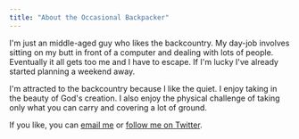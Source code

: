 ```yaml
---
title: "About the Occasional Backpacker"
---
```

I'm just an middle-aged guy who likes the backcountry. My day-job
involves sitting on my butt in front of a computer and dealing with
lots of people. Eventually it all gets too me and I have to escape.
If I'm lucky I've already started planning a weekend away.

I'm attracted to the backcountry because I like the quiet. I enjoy
taking in the beauty of God's creation. I also enjoy the physical
challenge of taking only what you can carry and covering a lot of
ground.

If you like, you can [email me](mailto:dougalcorn@gmail.com) or
[follow me on Twitter](http://twitter.com/dougalcorn).
